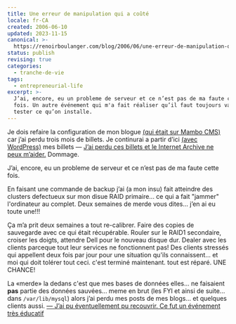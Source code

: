 ```yaml
---
title: Une erreur de manipulation qui a coûté
locale: fr-CA
created: 2006-06-10
updated: 2023-11-15
canonical: >-
  https://renoirboulanger.com/blog/2006/06/une-erreur-de-manipulation-qui-a-coute/
status: publish
revising: true
categories:
  - tranche-de-vie
tags:
  - entrepreneurial-life
excerpt: >-
  J’ai, encore, eu un probleme de serveur et ce n’est pas de ma faute cette
  fois. Un autre événement qui m'a fait réaliser qu’il faut toujours valider et
  tester ce qu’on installe.
---
```


<p>Je dois refaire la configuration de mon blogue <ins class="renoirb-2023">(qui était sur Mambo CMS)</ins> car j’ai perdu trois mois de billets. Je continurai a partir d’ici <ins class="renoirb-2023">(avec WordPress)</ins> mes billets — <ins class="renoirb-2023">J’ai perdu ces billets et le Internet Archive ne peux m’aider.</ins> Dommage.</p>

<!--more-->

<p>J’ai, encore, eu un probleme de serveur et ce n’est pas de ma faute cette fois.</p>

<p>En faisant une commande de backup j’ai (a mon insu) fait atteindre des clusters defectueux sur mon disue RAID primaire... ce qui a fait "jammer" l'ordinateur au complet. Deux semaines de merde vous dites... j’en ai eu toute une!!!</p>

<p>Ça m’a prit deux semaines a tout re-calibrer. Faire des copies de sauvegarde avec ce qui était récupérable. Rouler sur le RAID1 secondaire, croiser les doigts, attendre Dell pour le nouveau disque dur. Dealer avec les clients parceque tout leur services ne fonctionnent pas! Des clients stressés qui appellent deux fois par jour pour une situation qu'ils connaissent... et moi qui doit tolérer tout ceci. c'est terminé maintenant. tout est réparé. UNE CHANCE!</p>

<p>La «merde» la dedans c'est que mes bases de données elles... ne faisaient <strong>pas</strong> partie des données sauvées... meme en brut (les FYI et ainsi de suite... dans <code>/var/lib/mysql</code>) alors j’ai perdu mes posts de mes blogs... et quelques clients aussi. <ins class="renoirb-2023">— J’ai pu éventuellement pu recouvrir. Ce fut un événement très éducatif</ins></p>
